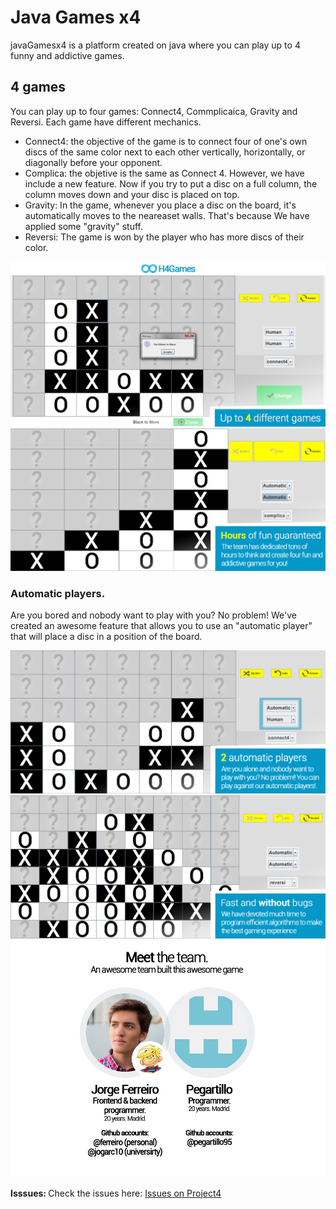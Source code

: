 # Java Games x4
javaGamesx4 is a platform created on java where you can play up to 4 funny and addictive games.
## 4 games
You can play up to four games: Connect4, Commplicaica, Gravity and Reversi. Each game have different mechanics.
* Connect4: the objective of the game is to connect four of one's own discs of the same color next to each other vertically, horizontally, or diagonally before your opponent. 
* Complica: the objetive is the same as Connect 4. However, we have include a new feature. Now if you try to put a disc on a full column, the column moves down and your disc is placed on top.
* Gravity: In the game, whenever you place a disc on the board, it's automatically moves to the neareaset walls. That's because We have applied some "gravity" stuff.
* Reversi: The game is won by the player who has more discs of their color. 

![alt text](/assets/slide1_2.jpg)
![alt text](/assets/slide3_2.jpg)

### Automatic players.
Are you bored and nobody want to play with you? No problem! We've created an awesome feature that allows you to use an "automatic player" that will place a disc in a position of the board.

![alt text](/assets/slide2_2.jpg)
![alt text](/assets/slide4_2.jpg) 
![alt text](/assets/credits_2.jpg)

<b>Isssues: </b> Check the issues here: <a href="/issues">Issues on Project4</a>
